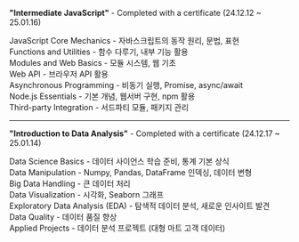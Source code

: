 **"Intermediate JavaScript"** - Completed with a certificate (24.12.12 ~ 25.01.16)

JavaScript Core Mechanics - 자바스크립트의 동작 원리, 문법, 표현  
Functions and Utilities - 함수 다루기, 내부 기능 활용  
Modules and Web Basics - 모듈 시스템, 웹 기초  
Web API - 브라우저 API 활용  
Asynchronous Programming - 비동기 실행, Promise, async/await  
Node.js Essentials - 기본 개념, 웹서버 구현, npm 활용  
Third-party Integration - 서드파티 모듈, 패키지 관리  

---

**"Introduction to Data Analysis"** - Completed with a certificate (24.12.17 ~ 25.01.14)

Data Science Basics - 데이터 사이언스 학습 준비, 통계 기본 상식  
Data Manipulation - Numpy, Pandas, DataFrame 인덱싱, 데이터 변형  
Big Data Handling - 큰 데이터 처리  
Data Visualization - 시각화, Seaborn 그래프   
Exploratory Data Analysis (EDA) - 탐색적 데이터 분석, 새로운 인사이트 발견  
Data Quality - 데이터 품질 향상  
Applied Projects - 데이터 분석 프로젝트 (대형 마트 고객 데이터)  
